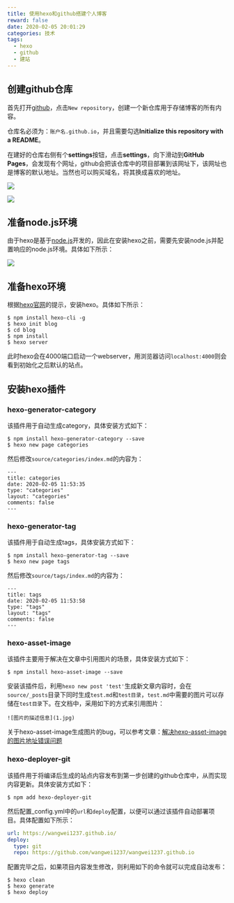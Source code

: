 ```yaml
---
title: 使用hexo和github搭建个人博客
reward: false
date: 2020-02-05 20:01:29
categories: 技术
tags: 
  - hexo
  - github
  - 建站
---
```


## 创建github仓库
首先打开[github](https://github.com/)，点击`New repository`，创建一个新仓库用于存储博客的所有内容。

仓库名必须为：`账户名.github.io`，并且需要勾选**Initialize this repository with a README**。

在建好的仓库右侧有个**settings**按钮，点击**settings**，向下滑动到**GitHub Pages**，会发现有个网址，github会把该仓库中的项目部署到该网址下，该网址也是博客的默认地址。当然也可以购买域名，将其换成喜欢的地址。

<!--more-->

![](1.jpg)

![](2.jpg)



## 准备node.js环境
由于hexo是基于[node.js](https://nodejs.org/en/)开发的，因此在安装hexo之前，需要先安装node.js并配置响应的node.js环境。具体如下所示：

![](3.jpg)

## 准备hexo环境
根据[hexo官网](https://hexo.io/)的提示，安装hexo。具体如下所示：

```
$ npm install hexo-cli -g
$ hexo init blog
$ cd blog
$ npm install
$ hexo server
```
此时hexo会在4000端口启动一个webserver，用浏览器访问`localhost:4000`则会看到初始化之后默认的站点。

## 安装hexo插件
### hexo-generator-category
该插件用于自动生成category，具体安装方式如下：

```
$ npm install hexo-generator-category --save
$ hexo new page categories
```
然后修改`source/categories/index.md`的内容为：

```
---
title: categories
date: 2020-02-05 11:53:35
type: "categories"
layout: "categories"
comments: false
---
```

### hexo-generator-tag
该插件用于自动生成tags，具体安装方式如下：

```
$ npm install hexo-generator-tag --save
$ hexo new page tags
```
然后修改`source/tags/index.md`的内容为：

```
---
title: tags
date: 2020-02-05 11:53:58
type: "tags"
layout: "tags"
comments: false
---
```

### hexo-asset-image
该插件主要用于解决在文章中引用图片的场景，具体安装方式如下：

```
$ npm install hexo-asset-image --save
```

安装该插件后，利用`hexo new post 'test'`生成新文章内容时，会在`source/_posts`目录下同时生成`test.md`和`test目录`，`test.md`中需要的图片可以存储在`test目录`下。在文档中，采用如下的方式来引用图片：

```
![图片的描述信息](1.jpg)
```

关于hexo-asset-image生成图片的bug，可以参考文章：[解决hexo-asset-image的图片地址错误问题](/2020/02/05/handle-the-bug-of-hexo-asset-image-plugin/)

### hexo-deployer-git
该插件用于将编译后生成的站点内容发布到第一步创建的github仓库中，从而实现内容更新。具体安装方式如下：

```
$ npm add hexo-deployer-git
```

然后配置_config.yml中的`url`和`deploy`配置，以便可以通过该插件自动部署项目。具体配置如下所示：

```yaml
url: https://wangwei1237.github.io/
deploy:
  type: git
  repo: https://github.com/wangwei1237/wangwei1237.github.io
```

配置完毕之后，如果项目内容发生修改，则利用如下的命令就可以完成自动发布：

```
$ hexo clean
$ hexo generate
$ hexo deploy
```